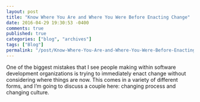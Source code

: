 ```yaml
---
layout: post
title: "Know Where You Are and Where You Were Before Enacting Change"
date: 2016-04-29 19:30:53 -0400
comments: true
published: true
categories: ["blog", "archives"]
tags: ["Blog"]
permalink: "/post/Know-Where-You-Are-and-Where-You-Were-Before-Enacting-Change/"
---
```

<!-- more -->

<p>One of the biggest mistakes that I see people making within software development organizations is trying to immediately enact change without considering where things are now. This comes in a variety of different forms, and I’m going to discuss a couple here: changing process and changing culture.</p>
